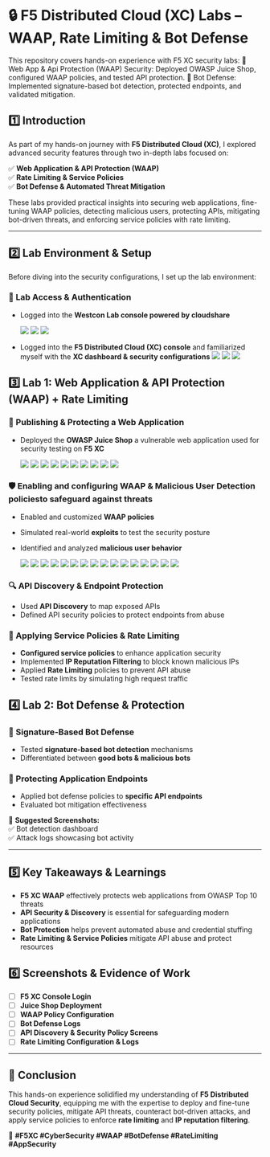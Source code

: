 # 🔒 F5 Distributed Cloud (XC) Labs – WAAP, Rate Limiting & Bot Defense  
This repository covers hands-on experience with F5 XC security labs:
   🔹 Web App & Api Protection (WAAP) Security: Deployed OWASP Juice Shop, configured WAAP policies, and tested API protection. 
   🔹 Bot Defense: Implemented signature-based bot detection, protected endpoints, and validated mitigation.


## **1️⃣ Introduction**  
As part of my hands-on journey with **F5 Distributed Cloud (XC)**, I explored advanced security features through two in-depth labs focused on:  

✅ **Web Application & API Protection (WAAP)**  
✅ **Rate Limiting & Service Policies**  
✅ **Bot Defense & Automated Threat Mitigation**  

These labs provided practical insights into securing web applications, fine-tuning WAAP policies, detecting malicious users, protecting APIs, mitigating bot-driven threats, and enforcing service policies with rate limiting.  

---

## **2️⃣ Lab Environment & Setup**  

Before diving into the security configurations, I set up the lab environment:  

### **🔹 Lab Access & Authentication**
- Logged into the **Westcon Lab console powered by cloudshare**

  <img src="Images/1.png">
  <img src="Images/2.png">
  <img src="Images/3.png">

- Logged into the **F5 Distributed Cloud (XC) console** and familiarized myself with the **XC dashboard & security configurations**
  <img src="Images/4.png">
  <img src="Images/5.png">
  <img src="Images/6.png">

## **3️⃣ Lab 1: Web Application & API Protection (WAAP) + Rate Limiting**  

### **📌 Publishing & Protecting a Web Application**
- Deployed the **OWASP Juice Shop** a vulnerable web application used for security testing on **F5 XC**
  
  <img src="Images/7.png">
  <img src="Images/8.png">
  <img src="Images/9.png">
  <img src="Images/10.png">
  <img src="Images/11.png">
  <img src="Images/12.png">
  <img src="Images/13.png">
  <img src="Images/14.png">
  <img src="Images/15.png">
  <img src="Images/16.png">

  
### **🛡️ Enabling and configuring WAAP & Malicious User Detection policies**to safeguard against threats
- Enabled and customized **WAAP policies**  
- Simulated real-world **exploits** to test the security posture  
- Identified and analyzed **malicious user behavior**

  <img src="Images/17.png">
  <img src="Images/18.png">
  <img src="Images/19.png">
  <img src="Images/20.png">
  <img src="Images/21.png">
  <img src="Images/22.png">
  <img src="Images/23.png">
  <img src="Images/24.png">
  <img src="Images/25.png">
  <img src="Images/26.png">
  <img src="Images/27.png">
  <img src="Images/28.png">
  <img src="Images/29.png">
  <img src="Images/30.png">
  <img src="Images/31.png">
  <img src="Images/32.png">


### **🔍 API Discovery & Endpoint Protection**
- Used **API Discovery** to map exposed APIs  
- Defined API security policies to protect endpoints from abuse  

### **🚦 Applying Service Policies & Rate Limiting**
- **Configured service policies** to enhance application security  
- Implemented **IP Reputation Filtering** to block known malicious IPs  
- Applied **Rate Limiting** policies to prevent API abuse  
- Tested rate limits by simulating high request traffic  






## **4️⃣ Lab 2: Bot Defense & Protection**  

### **🤖 Signature-Based Bot Defense**
- Tested **signature-based bot detection** mechanisms  
- Differentiated between **good bots & malicious bots**  

### **🔐 Protecting Application Endpoints**
- Applied bot defense policies to **specific API endpoints**  
- Evaluated bot mitigation effectiveness  

📸 **Suggested Screenshots:**  
✅ Bot detection dashboard  
✅ Attack logs showcasing bot activity  

---

## **5️⃣ Key Takeaways & Learnings**  
- **F5 XC WAAP** effectively protects web applications from OWASP Top 10 threats  
- **API Security & Discovery** is essential for safeguarding modern applications  
- **Bot Protection** helps prevent automated abuse and credential stuffing  
- **Rate Limiting & Service Policies** mitigate API abuse and protect resources  

## **6️⃣ Screenshots & Evidence of Work**  
- [ ] **F5 XC Console Login**  
- [ ] **Juice Shop Deployment**  
- [ ] **WAAP Policy Configuration**  
- [ ] **Bot Defense Logs**  
- [ ] **API Discovery & Security Policy Screens**  
- [ ] **Rate Limiting Configuration & Logs**  

---

## **🚀 Conclusion**  
This hands-on experience solidified my understanding of **F5 Distributed Cloud Security**, equipping me with the expertise to deploy and fine-tune security policies, mitigate API threats, counteract bot-driven attacks, and apply service policies to enforce **rate limiting** and **IP reputation filtering**.  

📌 **#F5XC #CyberSecurity #WAAP #BotDefense #RateLimiting #AppSecurity**
